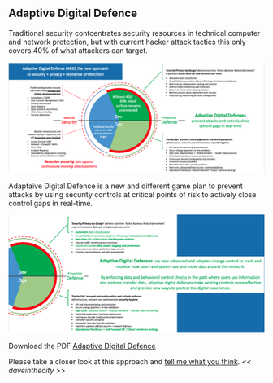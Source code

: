 ## Adaptive Digital Defence

Traditional security contcentrates security resources in technical computer and network protection, but with current hacker attack tactics this only covers 40% of what attackers can target.

![Adaptive Digital Defence - new approach](ADD-NewApproach.png)

Adaptaive Digital Defence is a new and different game plan to prevent attacks by using security controls at critical points of risk to actively close control gaps in real-time.

![Adaptive Digital Defence - preventive defence](ADD-PreventiveDefence.png)

Download the PDF [Adaptive Digital Defence](RFC-AdaptiveDigitalDefence.v1.pdf)

Please take a closer look at this approach and [tell me what you think](sayhi.md). _<< daveinthecity >>_
